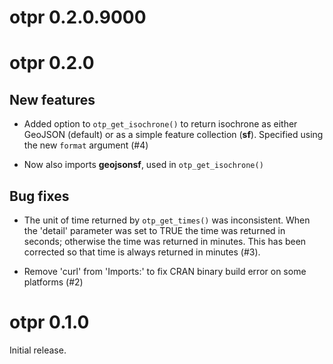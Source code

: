 # otpr 0.2.0.9000

# otpr 0.2.0

## New features
* Added option to `otp_get_isochrone()` to return isochrone as either GeoJSON (default)
or as a simple feature collection (**sf**). Specified using the new `format` argument (#4)

* Now also imports **geojsonsf**, used in `otp_get_isochrone()`

## Bug fixes
* The unit of time returned by `otp_get_times()` was inconsistent. When the 'detail'
parameter was set to TRUE the time was returned in seconds; otherwise the time was
returned in minutes. This has been corrected so that time is always returned in
minutes (#3).

* Remove 'curl' from 'Imports:' to fix CRAN binary build error on some platforms (#2)

# otpr 0.1.0

Initial release.
